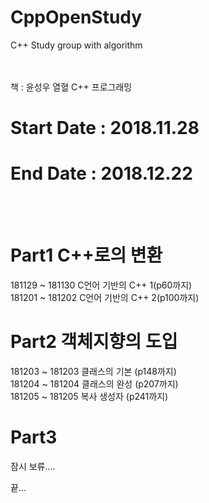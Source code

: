 # CppOpenStudy
C++ Study group with algorithm
<br>
<br>

<br>
책 : 윤성우 열혈 C++ 프로그래밍
<br>

# Start Date : 2018.11.28
# End   Date : 2018.12.22
<br>
<br>

# Part1 C++로의 변환
181129 ~ 181130 C언어 기반의 C++ 1(p60까지) <br>
181201 ~ 181202 C언어 기반의 C++ 2(p100까지)

# Part2 객체지향의 도입
181203 ~ 181203 클래스의 기본 (p148까지) <br>
181204 ~ 181204 클래스의 완성 (p207까지) <br>
181205 ~ 181205 복사 생성자   (p241까지) <br>

# Part3 

잠시 보류....

끝...
